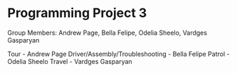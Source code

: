 # Programming Project 3
Group Members: Andrew Page, Bella Felipe, Odelia Sheelo, Vardges Gasparyan

Tour - Andrew Page
Driver/Assembly/Troubleshooting - Bella Felipe
Patrol - Odelia Sheelo
Travel - Vardges Gasparyan
